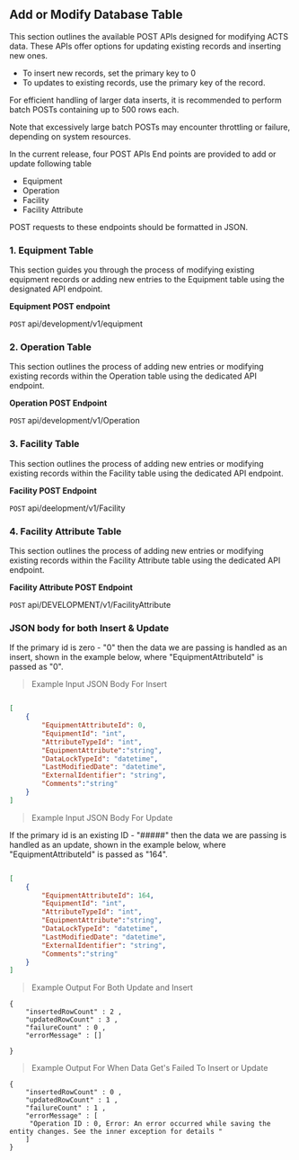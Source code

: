 ## Add or Modify Database Table

This section outlines the available POST APIs designed for modifying ACTS data. These APIs offer options for updating existing records and inserting new ones. 

* To insert new records, set the primary key to 0
* To updates to existing records, use the primary key of the record. 

<aside class="notice">
For efficient handling of larger data inserts, it is recommended to perform batch POSTs containing up to 500 rows each. 

Note that excessively large batch POSTs may encounter throttling or failure, depending on system resources.
</aside>

In the current release, four POST APIs End points are provided to add or update following table 

* Equipment
* Operation
* Facility
* Facility Attribute 
 
POST requests to these endpoints should be formatted in JSON.

### 1. Equipment Table 

This section guides you through the process of modifying existing equipment records or adding new entries to the Equipment table using the designated API endpoint.

**Equipment POST endpoint**

`POST` api/development/v1/equipment

### 2. Operation Table 

This section outlines the process of adding new entries or modifying existing records within the Operation table using the dedicated API endpoint.

**Operation POST Endpoint**

`POST` api/development/v1/Operation

### 3. Facility Table 

This section outlines the process of adding new entries or modifying existing records within the Facility table using the dedicated API endpoint.

**Facility POST Endpoint**

`POST` api/deelopment/v1/Facility

### 4. Facility Attribute Table 

This section outlines the process of adding new entries or modifying existing records within the Facility Attribute table using the dedicated API endpoint.

**Facility Attribute POST Endpoint**

`POST` api/DEVELOPMENT/v1/FacilityAttribute

### JSON body for both Insert & Update 

If the primary id is zero - "0" then the data we are passing is handled as an insert, shown in the example below, where "EquipmentAttributeId" is passed as "0". 

> Example Input JSON Body For Insert 

```json

[
    {
        "EquipmentAttributeId": 0,
        "EquipmentId": "int",
        "AttributeTypeId": "int",
		"EquipmentAttribute":"string",
        "DataLockTypeId": "datetime",
        "LastModifiedDate": "datetime",
        "ExternalIdentifier": "string",
		"Comments":"string"
    }
]
```

> Example Input JSON Body For Update 

If the primary id is an existing ID - "#####" then the data we are passing is handled as an update, shown in the example below, where "EquipmentAttributeId" is passed as "164". 


```json

[
    {
        "EquipmentAttributeId": 164,
        "EquipmentId": "int",
        "AttributeTypeId": "int",
		"EquipmentAttribute":"string",
        "DataLockTypeId": "datetime",
        "LastModifiedDate": "datetime",
        "ExternalIdentifier": "string",
		"Comments":"string"
    }
]
```

> Example Output For Both Update and Insert 
```
{
	"insertedRowCount" : 2 , 
	"updatedRowCount" : 3 ,
	"failureCount" : 0 ,
	"errorMessage" : []

}

```

> Example Output For When Data Get's Failed To Insert or Update
```
{
	"insertedRowCount" : 0 , 
	"updatedRowCount" : 1 ,
	"failureCount" : 1 ,
	"errorMessage" : [
	 "Operation ID : 0, Error: An error occurred while saving the entity changes. See the inner exception for details "
	]
}

```